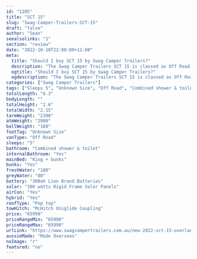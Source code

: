 ```yaml
---
id: "1205"
title: "SCT 15"
slug: "Swag-Camper-Trailers-SCT-15"
draft: "false"
author: "Sean"
seealsolinks: "1"
section: "review"
date: "2022-10-10T22:00:09+11:00"
meta:
  title: "Should I buy SCT 15 by Swag Camper Trailers?"
  description: "The Swag Camper Trailers SCT 15 is classed as Off Road, and sleeps 5 people. It is Made Overseas and comes in at Unknown Size. It generally has Combined shower & toilet."
  ogtitle: "Should I buy SCT 15 by Swag Camper Trailers?"
  ogdescription: "The Swag Camper Trailers SCT 15 is classed as Off Road, and sleeps 5 people. It is Made Overseas and comes in at Unknown Size. It generally has Combined shower & toilet."
categories: ["Swag Camper Trailers"]
tags: ["Sleeps 5", "Unknown Size", "Off Road", "Combined shower & toilet", "Pop top", "60 - 70k", "Made Overseas"]
totalLength: "6.3"
bodyLength: ""
totalHeight: "2.6"
totalWidth: "2.15"
tareWeight: "2300"
atmWeight: "2900"
ballWeight: "160"
footTag: "Unknown Size"
vanType: "Off Road"
sleeps: "5"
bathroom: "Combined shower & toilet"
internalBathroom: "Yes"
mainBed: "King + bunks"
bunks: "Yes"
freshWater: "180"
greyWater: "80"
battery: "300ah Lion Brand Batteries"
solar: "300 watts Rigid Frame Solar Panels"
airCon: "Yes"
hybrid: "Yes"
roofType: "Pop top"
towHitch: "McHitch Uniglide Coupling"
price: "65990"
priceRangeMin: "65990"
priceRangeMax: "65990"
urlLink: "https://www.swagcampertrailers.com.au/new-2022-sct-15-overlander-5-berth-hybrid-camper/"
aussieMade: "Made Overseas"
noImage: "r"
featured: "no"
---
```

